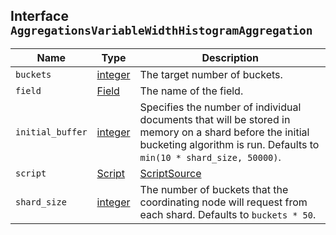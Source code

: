 ## Interface `AggregationsVariableWidthHistogramAggregation`

| Name | Type | Description |
| - | - | - |
| `buckets` | [integer](./integer.md) | The target number of buckets. |
| `field` | [Field](./Field.md) | The name of the field. |
| `initial_buffer` | [integer](./integer.md) | Specifies the number of individual documents that will be stored in memory on a shard before the initial bucketing algorithm is run. Defaults to `min(10 * shard_size, 50000)`. |
| `script` | [Script](./Script.md) | [ScriptSource](./ScriptSource.md) | &nbsp; |
| `shard_size` | [integer](./integer.md) | The number of buckets that the coordinating node will request from each shard. Defaults to `buckets * 50`. |
